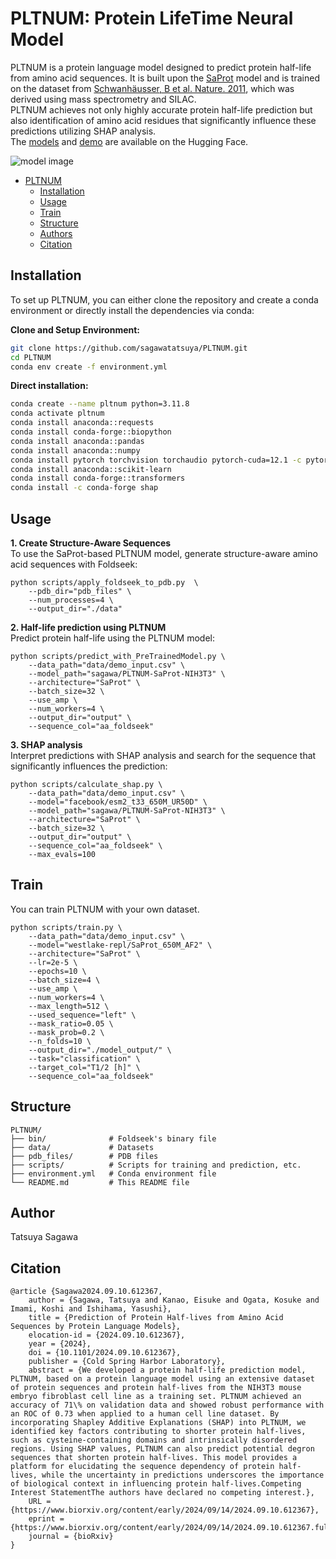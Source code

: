 # PLTNUM: Protein LifeTime Neural Model
PLTNUM is a protein language model designed to predict protein half-life from amino acid sequences. It is built upon the [SaProt](https://huggingface.co/westlake-repl/SaProt_650M_AF2) model and is trained on the dataset from [Schwanhäusser, B et al. Nature. 2011](https://www.nature.com/articles/nature10098), which was derived using mass spectrometry and SILAC.  
PLTNUM achieves not only highly accurate protein half-life prediction but also identification of amino acid residues that significantly influence these predictions utilizing SHAP analysis.  
The [models](https://huggingface.co/sagawa?search_models=PLTNUM) and [demo](https://huggingface.co/spaces/sagawa/PLTNUM) are available on the Hugging Face.

![model image](https://github.com/sagawatatsuya/PLTNUM/blob/main/model-image.png)

- [PLTNUM](#pltnum)  
  - [Installation](#installation)  
  - [Usage](#usage)  
  - [Train](#train)  
  - [Structure](#structure) 
  - [Authors](#authors)
  - [Citation](#citation)  


## Installation
To set up PLTNUM, you can either clone the repository and create a conda environment or directly install the dependencies via conda:

**Clone and Setup Environment:**  
```bash
git clone https://github.com/sagawatatsuya/PLTNUM.git
cd PLTNUM
conda env create -f environment.yml
```
**Direct installation:**  
```bash
conda create --name pltnum python=3.11.8
conda activate pltnum
conda install anaconda::requests
conda install conda-forge::biopython
conda install anaconda::pandas
conda install anaconda::numpy
conda install pytorch torchvision torchaudio pytorch-cuda=12.1 -c pytorch -c nvidia
conda install anaconda::scikit-learn
conda install conda-forge::transformers
conda install -c conda-forge shap
```

## Usage
**1. Create Structure-Aware Sequences**  
To use the SaProt-based PLTNUM model, generate structure-aware amino acid sequences with Foldseek:
```
python scripts/apply_foldseek_to_pdb.py  \
    --pdb_dir="pdb_files" \
    --num_processes=4 \
    --output_dir="./data"
```
**2. Half-life prediction using PLTNUM**  
Predict protein half-life using the PLTNUM model:
```
python scripts/predict_with_PreTrainedModel.py \
    --data_path="data/demo_input.csv" \
    --model_path="sagawa/PLTNUM-SaProt-NIH3T3" \
    --architecture="SaProt" \
    --batch_size=32 \
    --use_amp \
    --num_workers=4 \
    --output_dir="output" \
    --sequence_col="aa_foldseek"
```

**3. SHAP analysis**  
Interpret predictions with SHAP analysis and search for the sequence that significantly influences the prediction:
```
python scripts/calculate_shap.py \
    --data_path="data/demo_input.csv" \
    --model="facebook/esm2_t33_650M_UR50D" \
    --model_path="sagawa/PLTNUM-SaProt-NIH3T3" \
    --architecture="SaProt" \
    --batch_size=32 \
    --output_dir="output" \
    --sequence_col="aa_foldseek" \
    --max_evals=100
```

## Train  
You can train PLTNUM with your own dataset. 
```
python scripts/train.py \
    --data_path="data/demo_input.csv" \
    --model="westlake-repl/SaProt_650M_AF2" \
    --architecture="SaProt" \
    --lr=2e-5 \
    --epochs=10 \
    --batch_size=4 \
    --use_amp \
    --num_workers=4 \
    --max_length=512 \
    --used_sequence="left" \
    --mask_ratio=0.05 \
    --mask_prob=0.2 \
    --n_folds=10 \
    --output_dir="./model_output/" \
    --task="classification" \
    --target_col="T1/2 [h]" \
    --sequence_col="aa_foldseek"
```

## Structure  
```
PLTNUM/  
├── bin/              # Foldseek's binary file  
├── data/             # Datasets  
├── pdb_files/        # PDB files  
├── scripts/          # Scripts for training and prediction, etc.
├── environment.yml   # Conda environment file
└── README.md         # This README file  
```

## Author
Tatsuya Sagawa  

## Citation
```
@article {Sagawa2024.09.10.612367,
	author = {Sagawa, Tatsuya and Kanao, Eisuke and Ogata, Kosuke and Imami, Koshi and Ishihama, Yasushi},
	title = {Prediction of Protein Half-lives from Amino Acid Sequences by Protein Language Models},
	elocation-id = {2024.09.10.612367},
	year = {2024},
	doi = {10.1101/2024.09.10.612367},
	publisher = {Cold Spring Harbor Laboratory},
	abstract = {We developed a protein half-life prediction model, PLTNUM, based on a protein language model using an extensive dataset of protein sequences and protein half-lives from the NIH3T3 mouse embryo fibroblast cell line as a training set. PLTNUM achieved an accuracy of 71\% on validation data and showed robust performance with an ROC of 0.73 when applied to a human cell line dataset. By incorporating Shapley Additive Explanations (SHAP) into PLTNUM, we identified key factors contributing to shorter protein half-lives, such as cysteine-containing domains and intrinsically disordered regions. Using SHAP values, PLTNUM can also predict potential degron sequences that shorten protein half-lives. This model provides a platform for elucidating the sequence dependency of protein half-lives, while the uncertainty in predictions underscores the importance of biological context in influencing protein half-lives.Competing Interest StatementThe authors have declared no competing interest.},
	URL = {https://www.biorxiv.org/content/early/2024/09/14/2024.09.10.612367},
	eprint = {https://www.biorxiv.org/content/early/2024/09/14/2024.09.10.612367.full.pdf},
	journal = {bioRxiv}
}
```
